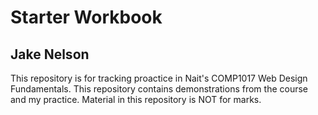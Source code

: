# Starter Workbook

## Jake Nelson

This repository is for tracking proactice in Nait's COMP1017 Web Design Fundamentals. This repository contains demonstrations from the course and my practice. Material in this repository is NOT for marks.

